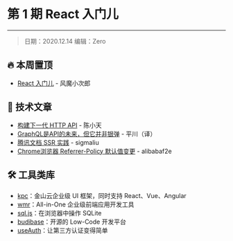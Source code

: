 # 第 1 期 React 入门儿
---

> 日期：2020.12.14 编辑：Zero

## 🔥 本周置顶
- [React 入门儿](https://mp.weixin.qq.com/s/OBE1dIF7QSgRuaAkwaFwxQ) - 风魔小次郎

## 📘 技术文章
- [构建下一代 HTTP API](https://mp.weixin.qq.com/s/zf0GFgFrn2NLqOCe2mrRew) - 陈小天
- [GraphQL是API的未来，但它并非银弹](https://mp.weixin.qq.com/s/ei5IgDc3j8ezt0tTAb-N3g) - 平川（译）
- [腾讯文档 SSR 实践](https://mp.weixin.qq.com/s?__biz=MjM5ODYwMjI2MA==&mid=2649755178&idx=1&sn=a8aa5df01b4524890f0f044b8e3b8a38&scene=21#wechat_redirect) - sigmaliu
- [Chrome浏览器 Referrer-Policy 默认值变更](https://mp.weixin.qq.com/s/8-NgM-d3mbS2l710OqlRuw) - alibabaf2e

## 🛠 工具类库
- [kpc](https://github.com/ksc-fe/kpc)：金山云企业级 UI 框架，同时支持 React、Vue、Angular
- [wmr](https://github.com/preactjs/wmr)：All-in-One 企业级前端应用开发工具
- [sql.js](https://github.com/sql-js/sql.js)：在浏览器中操作 SQLite
- [budibase](https://github.com/Budibase/budibase)：开源的 Low-Code 开发平台
- [useAuth](https://github.com/Swizec/useAuth)：让第三方认证变得简单